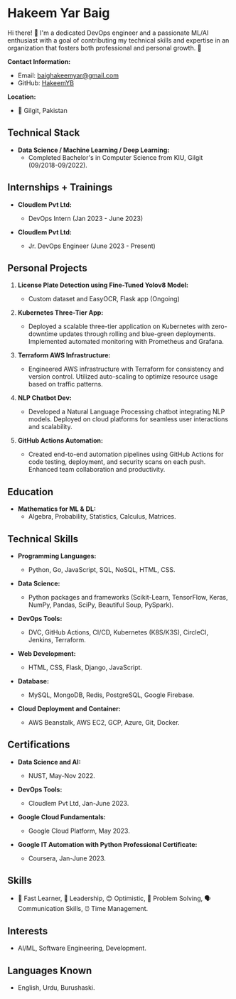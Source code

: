 # Hakeem Yar Baig

Hi there! 👋 I'm a dedicated DevOps engineer and a passionate ML/AI enthusiast with a goal of contributing my technical skills and expertise in an organization that fosters both professional and personal growth. 🚀

**Contact Information:**
- Email: baighakeemyar@gmail.com
- GitHub: [HakeemYB](https://github.com/HakeemYB)

**Location:**
- 📍 Gilgit, Pakistan

## Technical Stack

- **Data Science / Machine Learning / Deep Learning:**
  - Completed Bachelor's in Computer Science from KIU, Gilgit (09/2018-09/2022).

## Internships + Trainings

- **Cloudlem Pvt Ltd:**
  - DevOps Intern (Jan 2023 - June 2023)

- **Cloudlem Pvt Ltd:**
  - Jr. DevOps Engineer (June 2023 - Present)

## Personal Projects

1. **License Plate Detection using Fine-Tuned Yolov8 Model:**
   - Custom dataset and EasyOCR, Flask app (Ongoing)

2. **Kubernetes Three-Tier App:**
   - Deployed a scalable three-tier application on Kubernetes with zero-downtime updates through rolling and blue-green deployments. Implemented automated monitoring with Prometheus and Grafana.

3. **Terraform AWS Infrastructure:**
   - Engineered AWS infrastructure with Terraform for consistency and version control. Utilized auto-scaling to optimize resource usage based on traffic patterns.

4. **NLP Chatbot Dev:**
   - Developed a Natural Language Processing chatbot integrating NLP models. Deployed on cloud platforms for seamless user interactions and scalability.

5. **GitHub Actions Automation:**
   - Created end-to-end automation pipelines using GitHub Actions for code testing, deployment, and security scans on each push. Enhanced team collaboration and productivity.

## Education

- **Mathematics for ML & DL:**
  - Algebra, Probability, Statistics, Calculus, Matrices.

## Technical Skills

- **Programming Languages:**
  - Python, Go, JavaScript, SQL, NoSQL, HTML, CSS.

- **Data Science:**
  - Python packages and frameworks (Scikit-Learn, TensorFlow, Keras, NumPy, Pandas, SciPy, Beautiful Soup, PySpark).

- **DevOps Tools:**
  - DVC, GitHub Actions, CI/CD, Kubernetes (K8S/K3S), CircleCI, Jenkins, Terraform.

- **Web Development:**
  - HTML, CSS, Flask, Django, JavaScript.

- **Database:**
  - MySQL, MongoDB, Redis, PostgreSQL, Google Firebase.

- **Cloud Deployment and Container:**
  - AWS Beanstalk, AWS EC2, GCP, Azure, Git, Docker.

## Certifications

- **Data Science and AI:**
  - NUST, May-Nov 2022.

- **DevOps Tools:**
  - Cloudlem Pvt Ltd, Jan-June 2023.

- **Google Cloud Fundamentals:**
  - Google Cloud Platform, May 2023.

- **Google IT Automation with Python Professional Certificate:**
  - Coursera, Jan-June 2023.

## Skills

- 🚀 Fast Learner, 💼 Leadership, 😊 Optimistic, 🧠 Problem Solving, 🗣️ Communication Skills, ⏰ Time Management.

## Interests

- AI/ML, Software Engineering, Development.

## Languages Known

- English, Urdu, Burushaski.
